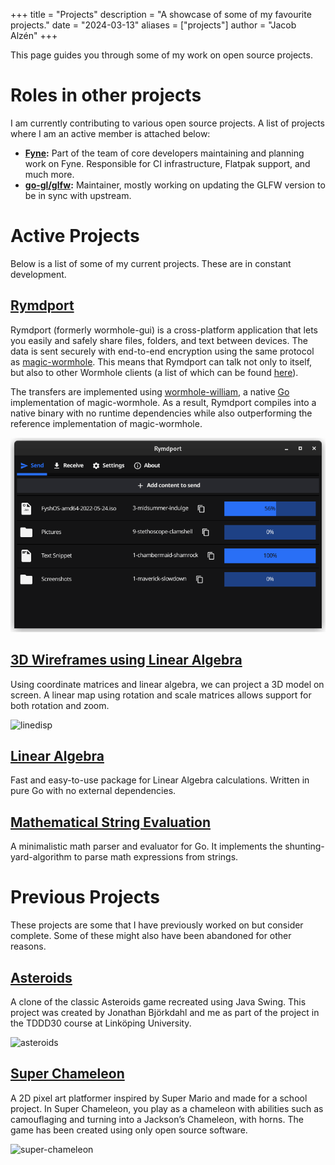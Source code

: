 +++
title = "Projects"
description = "A showcase of some of my favourite projects."
date = "2024-03-13"
aliases = ["projects"]
author = "Jacob Alzén"
+++

This page guides you through some of my work on open source projects.

# Roles in other projects

I am currently contributing to various open source projects. A list of projects where I am an active member is attached below:
- **[Fyne](https://fyne.io):** Part of the team of core developers maintaining and planning work on Fyne. Responsible for CI infrastructure, Flatpak support, and much more.
- **[go-gl/glfw](https://github.com/go-gl/glfw):** Maintainer, mostly working on updating the GLFW version to be in sync with upstream.


# Active Projects

Below is a list of some of my current projects. These are in constant development.

## [Rymdport](https://rymdport.github.io)

Rymdport (formerly wormhole-gui) is a cross-platform application that lets you easily and safely share files, folders, and text between devices. The data is sent securely with end-to-end encryption using the same protocol as [magic-wormhole](https://github.com/magic-wormhole/magic-wormhole). This means that Rymdport can talk not only to itself, but also to other Wormhole clients (a list of which can be found [here](https://github.com/Jacalz/rymdport/wiki/Supported-clients)).

The transfers are implemented using [wormhole-william](https://github.com/psanford/wormhole-william), a native [Go](https://go.dev) implementation of magic-wormhole. As a result, Rymdport compiles into a native binary with no runtime dependencies while also outperforming the reference implementation of magic-wormhole.

![rymdport](https://raw.githubusercontent.com/Jacalz/rymdport/main/internal/assets/screenshot1.png)

## [3D Wireframes using Linear Algebra](https://github.com/Jacalz/linedisp)

Using coordinate matrices and linear algebra, we can project a 3D model on screen. A linear map using rotation and scale matrices allows support for both rotation and zoom.

![linedisp](https://user-images.githubusercontent.com/25466657/143089168-dc190181-496f-4c5b-8077-0cdbb547ed88.gif)

## [Linear Algebra](https://github.com/Jacalz/linalg)

Fast and easy-to-use package for Linear Algebra calculations. Written in pure Go with no external dependencies.

## [Mathematical String Evaluation](https://github.com/Jacalz/eval)

A minimalistic math parser and evaluator for Go. It implements the shunting-yard-algorithm to parse math expressions from strings.

# Previous Projects

These projects are some that I have previously worked on but consider complete. Some of these might also have been abandoned for other reasons.

## [Asteroids](https://github.com/theJonkan/asteroids)

A clone of the classic Asteroids game recreated using Java Swing. This project was created by Jonathan Björkdahl and me as part of the project in the TDDD30 course at Linköping University.

![asteroids](https://user-images.githubusercontent.com/125046445/218131618-077f0a65-ce57-4587-b8cc-210537d6750a.png)

## [Super Chameleon](https://github.com/Jacalz/super-chameleon)

A 2D pixel art platformer inspired by Super Mario and made for a school project. In Super Chameleon, you play as a chameleon with abilities such as camouflaging and turning into a Jackson’s Chameleon, with horns. The game has been created using only open source software.

![super-chameleon](https://user-images.githubusercontent.com/25466657/107958065-c4f8f580-6fa1-11eb-8382-e4daffb408d4.png)
